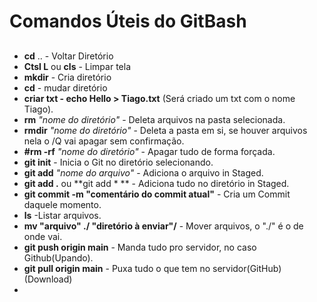 # Comandos Úteis do GitBash

## 

- **cd**  .. - Voltar Diretório
- **Ctsl L** ou **cls** - Limpar tela 
- **mkdir** - Cria diretório
- **cd** - mudar diretório
- **criar txt - echo Hello > Tiago.txt**      (Será criado um txt com o nome Tiago).
- **rm**  *"nome do diretório"* - Deleta arquivos na pasta selecionada.
- **rmdir**  *"nome do diretório"* - Deleta a pasta em si, se houver arquivos nela o /Q vai apagar sem confirmação.
- **#rm -rf** *"nome do diretório"* - Apagar tudo de forma forçada.
- **git init** - Inicia o Git no diretório selecionando.
- **git add** *"nome do arquivo"* - Adiciona o arquivo in Staged.
- **git add .** ou **git add * ** - Adiciona tudo no diretório in Staged.
- **git commit -m "comentário do commit atual"** - Cria um Commit daquele momento.
- **ls** -Listar arquivos.
- **mv "arquivo" ./ "diretório à enviar"/** - Mover arquivos, o "./" é o de onde vai.
- **git push origin main** - Manda tudo pro servidor, no caso Github(Upando).
- **git pull origin main** - Puxa tudo o que tem no servidor(GitHub)(Download)
- 
